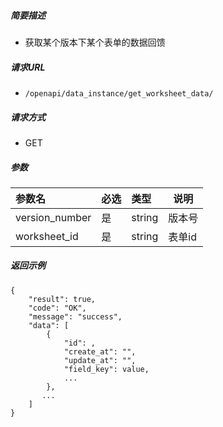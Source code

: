 ##### 简要描述

- 获取某个版本下某个表单的数据回馈

##### 请求URL
- ` /openapi/data_instance/get_worksheet_data/ `
  
##### 请求方式
- GET 

##### 参数

|参数名|必选|类型|说明|
|:----    |:---|:----- |-----   |
|version_number |是  |string |版本号   |
|worksheet_id |是  |string |表单id   |


##### 返回示例 

``` 
{
    "result": true,
    "code": "OK",
    "message": "success",
    "data": [
        {
            "id": ,
            "create_at": "",
            "update_at": "",
            "field_key": value,
            ...
        },
       ...
    ]
}
 
```
